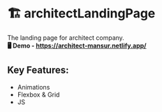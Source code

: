 # 🏗 architectLandingPage

The landing page for architect company. <br>
__🖥 Demo - https://architect-mansur.netlify.app/__

## Key Features:

- Animations
- Flexbox & Grid
- JS
